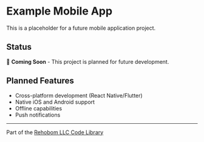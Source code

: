 # Example Mobile App

This is a placeholder for a future mobile application project.

## Status
🚧 **Coming Soon** - This project is planned for future development.

## Planned Features
- Cross-platform development (React Native/Flutter)
- Native iOS and Android support
- Offline capabilities
- Push notifications

---

Part of the [Rehobom LLC Code Library](../../README.md) 